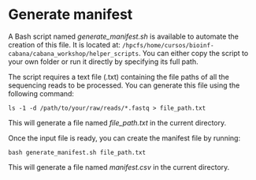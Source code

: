 # Generate manifest

A Bash script named *generate_manifest.sh* is available to automate the creation of this file. It is located at: `/hpcfs/home/cursos/bioinf-cabana/cabana_workshop/helper_scripts`. 
You can either copy the script to your own folder or run it directly by specifying its full path.

The script requires a text file (.txt) containing the file paths of all the sequencing reads to be processed. You can generate this file using the following command:

`ls -1 -d /path/to/your/raw/reads/*.fastq > file_path.txt`

This will generate a file named *file_path.txt* in the current directory.

Once the input file is ready, you can create the manifest file by running:

`bash generate_manifest.sh file_path.txt`

This will generate a file named *manifest.csv* in the current directory.

